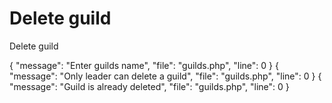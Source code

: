 # Delete guild

<highlight>Delete guild</highlight>

<include from="notes.md" element-id="urlVariable"/>
<include from="notes.md" element-id="session"/>

<api-endpoint openapi-path="./../../data.yaml" endpoint="/guilds/{$slug}" method="DELETE">
	<response type="400">
		<sample lang="JSON">
			{
				"message": "Enter guilds name",
				"file": "guilds.php",
				"line": 0
			}
		</sample>
	</response>
	<response type="401">
		<sample lang="JSON">
			{
				"message": "Only leader can delete a guild",
				"file": "guilds.php",
				"line": 0
			}
		</sample>
	</response>
	<response type="404">
		<sample lang="JSON">
			{
				"message": "Guild is already deleted",
				"file": "guilds.php",
				"line": 0
			}
		</sample>
	</response>
</api-endpoint>